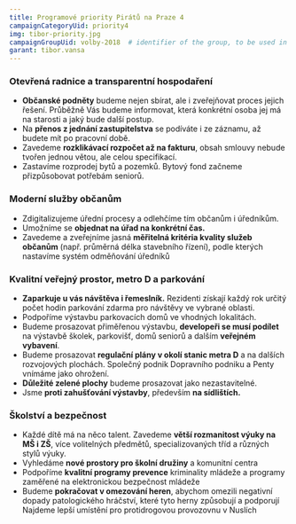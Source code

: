 ```yaml
---
title: Programové priority Pirátů na Praze 4
campaignCategoryUid: priority4
img: tibor-priority.jpg
campaignGroupUid: volby-2018  # identifier of the group, to be used in program point
garant: tibor.vansa
---
```



### Otevřená radnice a transparentní hospodaření
* **Občanské podněty** budeme nejen sbírat, ale i zveřejňovat proces jejich řešení. Průběžně Vás budeme informovat, která konkrétní osoba jej má na starosti a jaký bude další postup. 
* Na **přenos z jednání zastupitelstva** se podíváte i ze záznamu, až budete mít po pracovní době.  
* Zavedeme **rozklikávací rozpočet až na fakturu**, obsah smlouvy nebude tvořen jednou větou, ale celou specifikací. 
* Zastavíme rozprodej bytů a pozemků. Bytový fond začneme přizpůsobovat potřebám seniorů.

### Moderní služby občanům
* Zdigitalizujeme úřední procesy a odlehčíme tím občanům i úředníkům.
* Umožníme se **objednat na úřad na konkrétní čas.** 
* Zavedeme a zveřejníme jasná **měřitelná kritéria kvality služeb občanům** (např. průměrná délka stavebního řízení), podle kterých nastavíme systém odměňování úředníků

### Kvalitní veřejný prostor, metro D a parkování
* **Zaparkuje u vás návštěva i řemeslník.** Rezidenti získají každý rok určitý počet hodin parkování zdarma pro návštěvy ve vybrané oblasti. 
* Podpoříme výstavbu parkovacích domů ve vhodných lokalitách. 
* Budeme prosazovat přiměřenou výstavbu, **developeři se musí podílet**	 na výstavbě školek, parkovišť, domů seniorů a dalším **veřejném vybavení**. 
* Budeme prosazovat **regulační plány v okolí stanic metra D** a na dalších rozvojových plochách. Společný podnik Dopravního podniku a Penty vnímáme jako ohrožení. 
* **Důležité zelené plochy** budeme prosazovat jako nezastavitelné. 
* Jsme **proti zahušťování výstavby**, především **na sídlištích.** 

### Školství a bezpečnost
* Každé dítě má na něco talent. Zavedeme **větší rozmanitost výuky na MŠ i ZŠ**, více volitelných předmětů, specializovaných tříd a různých stylů výuky. 
* Vyhledáme **nové prostory pro školní družiny** a komunitní centra
* Podpoříme **kvalitní programy prevence** kriminality mládeže a programy zaměřené na elektronickou bezpečnost mládeže
* Budeme **pokračovat v omezování heren**, abychom omezili negativní dopady patologického hráčství, které tyto herny způsobují a podporují
Najdeme lepší umístění pro protidrogovou provozovnu v Nuslích


